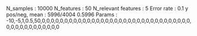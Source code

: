 N_samples                     : 10000
N_features                    : 50
N_relevant features           : 5
Error rate                    : 0.1
y pos/neg, mean               : 5996/4004 0.5996
Params                        : -10,-5,1,0.5,50,0,0,0,0,0,0,0,0,0,0,0,0,0,0,0,0,0,0,0,0,0,0,0,0,0,0,0,0,0,0,0,0,0,0,0,0,0,0,0,0,0,0,0,0,0
